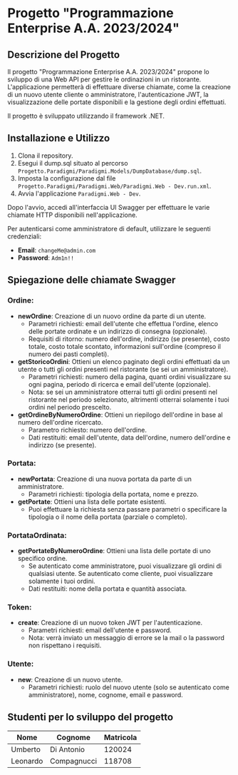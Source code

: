 <!DOCTYPE html>
<html lang="en">
<head>
    <meta charset="UTF-8">
    <meta name="viewport" content="width=device-width, initial-scale=1.0">
    <title>Progetto "Programmazione Enterprise A.A. 2023/2024"</title>
</head>
<body>
    <h1>Progetto "Programmazione Enterprise A.A. 2023/2024"</h1>
    <h2>Descrizione del Progetto</h2>
    <p>Il progetto "Programmazione Enterprise A.A. 2023/2024" propone lo sviluppo di una Web API per gestire le ordinazioni in un ristorante. L'applicazione permetterà di effettuare diverse chiamate, come la creazione di un nuovo utente cliente o amministratore, l'autenticazione JWT, la visualizzazione delle portate disponibili e la gestione degli ordini effettuati.</p>
    <p>Il progetto è sviluppato utilizzando il framework .NET.</p>
    <h2>Installazione e Utilizzo</h2>
    <ol>
        <li>Clona il repository.</li>
        <li>Esegui il dump.sql situato al percorso <code>Progetto.Paradigmi/Paradigmi.Models/DumpDatabase/dump.sql</code>.</li>
        <li>Imposta la configurazione dal file <code>Progetto.Paradigmi/Paradigmi.Web/Paradigmi.Web - Dev.run.xml</code>.</li>
        <li>Avvia l'applicazione <code>Paradigmi.Web - Dev</code>.</li>
    </ol>
    <p>Dopo l'avvio, accedi all'interfaccia UI Swagger per effettuare le varie chiamate HTTP disponibili nell'applicazione.</p>
    <p>Per autenticarsi come amministratore di default, utilizzare le seguenti credenziali:</p>
    <ul>
        <li><strong>Email</strong>: <code>changeMe@admin.com</code></li>
        <li><strong>Password</strong>: <code>Adm1n!!</code></li>
    </ul>
    <h2>Spiegazione delle chiamate Swagger</h2>
<h3>Ordine:</h3>
<ul>
    <li>
        <strong>newOrdine</strong>: Creazione di un nuovo ordine da parte di un utente.
        <ul>
            <li>Parametri richiesti: email dell'utente che effettua l'ordine, elenco delle portate ordinate e un indirizzo di consegna (opzionale).</li>
            <li>Requisiti di ritorno: numero dell'ordine, indirizzo (se presente), costo totale, costo totale scontato, informazioni sull'ordine (compreso il numero dei pasti completi).</li>
        </ul>
    </li>
    <li>
        <strong>getStoricoOrdini</strong>: Ottieni un elenco paginato degli ordini effettuati da un utente o tutti gli ordini presenti nel ristorante (se sei un amministratore).
        <ul>
            <li>Parametri richiesti: numero della pagina, quanti ordini visualizzare su ogni pagina, periodo di ricerca e email dell'utente (opzionale).</li>
            <li>Nota: se sei un amministratore otterrai tutti gli ordini presenti nel ristorante nel periodo selezionato, altrimenti otterrai solamente i tuoi ordini nel periodo prescelto.</li>
        </ul>
    </li>
    <li>
        <strong>getOrdineByNumeroOrdine</strong>: Ottieni un riepilogo dell'ordine in base al numero dell'ordine ricercato.
        <ul>
            <li>Parametro richiesto: numero dell'ordine.</li>
            <li>Dati restituiti: email dell'utente, data dell'ordine, numero dell'ordine e indirizzo (se presente).</li>
        </ul>
    </li>
</ul>

<h3>Portata:</h3>
<ul>
    <li>
        <strong>newPortata</strong>: Creazione di una nuova portata da parte di un amministratore.
        <ul>
            <li>Parametri richiesti: tipologia della portata, nome e prezzo.</li>
        </ul>
    </li>
    <li>
        <strong>getPortate</strong>: Ottieni una lista delle portate esistenti.
        <ul>
            <li>Puoi effettuare la richiesta senza passare parametri o specificare la tipologia o il nome della portata (parziale o completo).</li>
        </ul>
    </li>
</ul>

<h3>PortataOrdinata:</h3>
<ul>
    <li>
        <strong>getPortateByNumeroOrdine</strong>: Ottieni una lista delle portate di uno specifico ordine.
        <ul>
            <li>Se autenticato come amministratore, puoi visualizzare gli ordini di qualsiasi utente. Se autenticato come cliente, puoi visualizzare solamente i tuoi ordini.</li>
            <li>Dati restituiti: nome della portata e quantità associata.</li>
        </ul>
    </li>
</ul>

<h3>Token:</h3>
<ul>
    <li>
        <strong>create</strong>: Creazione di un nuovo token JWT per l'autenticazione.
        <ul>
            <li>Parametri richiesti: email dell'utente e password.</li>
            <li>Nota: verrà inviato un messaggio di errore se la mail o la password non rispettano i requisiti.</li>
        </ul>
    </li>
</ul>

<h3>Utente:</h3>
<ul>
    <li>
        <strong>new</strong>: Creazione di un nuovo utente.
        <ul>
            <li>Parametri richiesti: ruolo del nuovo utente (solo se autenticato come amministratore), nome, cognome, email e password.</li>
        </ul>
    </li>
</ul>
    <h2>Studenti per lo sviluppo del progetto</h2>
   <table>
    <thead>
        <tr>
            <th>Nome</th>
            <th>Cognome</th>
            <th>Matricola</th>
        </tr>
    </thead>
    <tbody>
        <tr>
            <td>Umberto</td>
            <td>Di Antonio</td>
            <td>120024</td>
        </tr>
        <tr>
            <td>Leonardo</td>
            <td>Compagnucci</td>
            <td>118708</td>
        </tr>
    </tbody>
</table>
</body>
</html>
